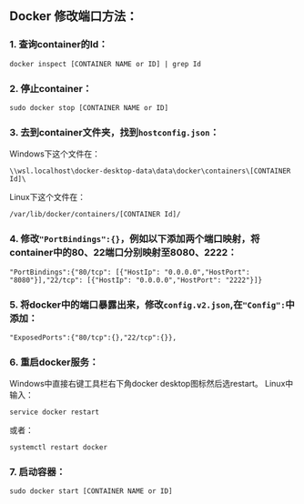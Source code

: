 ## Docker 修改端口方法：

### 1.  查询container的Id：
```
docker inspect [CONTAINER NAME or ID] | grep Id
```
### 2.  停止container：
```
sudo docker stop [CONTAINER NAME or ID]
```
### 3.  去到container文件夹，找到`hostconfig.json`：
Windows下这个文件在：
```
\\wsl.localhost\docker-desktop-data\data\docker\containers\[CONTAINER Id]\
```
Linux下这个文件在：
```
/var/lib/docker/containers/[CONTAINER Id]/
```
### 4.  修改`"PortBindings":{}`，例如以下添加两个端口映射，将container中的80、22端口分别映射至8080、2222：
```
"PortBindings":{"80/tcp": [{"HostIp": "0.0.0.0","HostPort": "8080"}],"22/tcp": [{"HostIp": "0.0.0.0","HostPort": "2222"}]}
```
### 5.  将docker中的端口暴露出来，修改`config.v2.json`,在`"Config":`中添加：
```
"ExposedPorts":{"80/tcp":{},"22/tcp":{}},
```
### 6.  重启docker服务：
Windows中直接右键工具栏右下角docker desktop图标然后选restart。
Linux中输入：
```
service docker restart
```
或者：
```
systemctl restart docker
```
### 7.  启动容器：
```
sudo docker start [CONTAINER NAME or ID]
```





